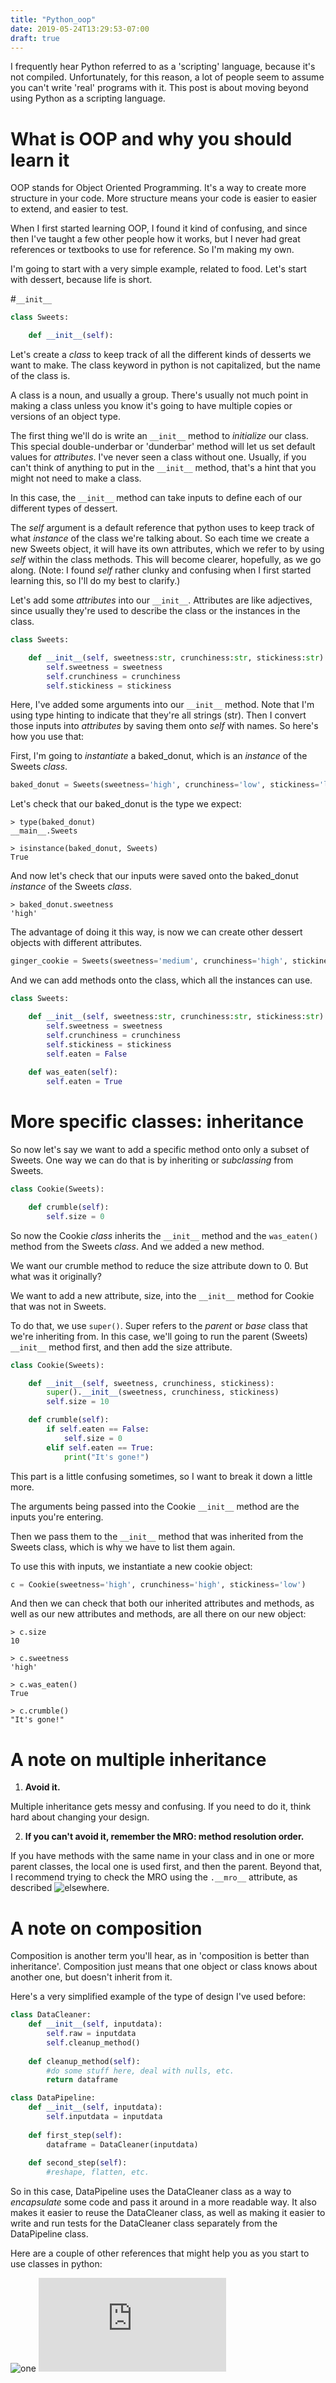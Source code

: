 ```yaml
---
title: "Python_oop"
date: 2019-05-24T13:29:53-07:00
draft: true
---
```


I frequently hear Python referred to as a 'scripting' language, because it's not compiled.
Unfortunately, for this reason, a lot of people seem to assume you can't write 'real' programs with it. 
This post is about moving beyond using Python as a scripting language. 

# What is OOP and why you should learn it

OOP stands for Object Oriented Programming. It's a way to create more structure in your code. 
More structure means your code is easier to easier to extend, and easier to test. 

When I first started learning OOP, I found it kind of confusing, and since then I've taught a few 
other people how it works, but I never had great references or textbooks to use for reference. So I'm 
making my own. 

I'm going to start with a very simple example, related to food. Let's start with dessert, because life is short.

#`__init__`

```python
class Sweets:

    def __init__(self):
```

Let's create a _class_ to keep track of all the different kinds of 
desserts we want to make. The class keyword in python is not capitalized, but the name of the class is. 

A class is a noun, and usually a group. There's usually not much point in making a class
unless you know it's going to have multiple copies or versions of an object type. 

The first thing we'll do is write an `__init__` method to _initialize_ our class. This special double-underbar or 'dunderbar' 
method will let us set default values for _attributes_. I've never seen a class without one. Usually, if you can't think 
of anything to put in the `__init__` method, that's a hint that you might not need to make a class. 

In this case, the `__init__` method can take inputs to define each of our different types of dessert. 

The _self_ argument is a default reference that python uses to keep track of what _instance_ of the class we're talking about.
So each time we create a new Sweets object, it will have its own attributes, which we refer to by using _self_ within
the class methods. This will become clearer, hopefully, as we go along. (Note: I found _self_ rather clunky and confusing
when I first started learning this, so I'll do my best to clarify.)

Let's add some _attributes_ into our `__init__`. Attributes are like adjectives, since usually they're used to describe the class
or the instances in the class. 

```python
class Sweets:

    def __init__(self, sweetness:str, crunchiness:str, stickiness:str):
        self.sweetness = sweetness
        self.crunchiness = crunchiness
        self.stickiness = stickiness
```

Here, I've added some arguments into our `__init__` method. Note that I'm using type hinting to indicate that they're
all strings (str). Then I convert those inputs into _attributes_ by saving them onto _self_ with names. So here's how you use that:

First, I'm going to _instantiate_ a baked_donut, which is an _instance_ of the Sweets _class_.

```python
baked_donut = Sweets(sweetness='high', crunchiness='low', stickiness='low')
```
Let's check that our baked_donut is the type we expect:

```
> type(baked_donut)
__main__.Sweets

> isinstance(baked_donut, Sweets)
True
```

And now let's check that our inputs were saved onto the baked_donut _instance_ of the Sweets _class_.

```
> baked_donut.sweetness
'high'
```

The advantage of doing it this way, is now we can create other dessert objects with different attributes. 

```python
ginger_cookie = Sweets(sweetness='medium', crunchiness='high', stickiness='low')
```

And we can add methods onto the class, which all the instances can use. 

```python
class Sweets:

    def __init__(self, sweetness:str, crunchiness:str, stickiness:str):
        self.sweetness = sweetness
        self.crunchiness = crunchiness
        self.stickiness = stickiness
        self.eaten = False
        
    def was_eaten(self):
        self.eaten = True
```

# More specific classes: inheritance

So now let's say we want to add a specific method onto only a subset of Sweets. One way we can do that is by 
inheriting or _subclassing_ from Sweets. 

```python
class Cookie(Sweets):

    def crumble(self):
        self.size = 0
```
So now the Cookie _class_ inherits the `__init__` method and the `was_eaten()` method from the Sweets _class_. And we 
added a new method. 

We want our crumble method to reduce the size attribute down to 0. But what was it originally?

We want to add a new attribute, size, into the `__init__` method for Cookie that was not in Sweets. 

To do that, we use `super()`. 
Super refers to the _parent_ or _base_ class that we're inheriting from. In this case, we'll going to run the parent (Sweets)
`__init__` method first, and then add the size attribute. 


```python
class Cookie(Sweets):

    def __init__(self, sweetness, crunchiness, stickiness):
        super().__init__(sweetness, crunchiness, stickiness)
        self.size = 10

    def crumble(self):
        if self.eaten == False:
            self.size = 0
        elif self.eaten == True:
            print("It's gone!")
```

This part is a little confusing sometimes, so I want to break it down a little more. 

The arguments being passed into the Cookie `__init__` method are the inputs you're entering. 

Then we pass them to the `__init__` method that was inherited from the Sweets class, which is why we have to 
list them again.  

To use this with inputs, we instantiate a new cookie object:

```python
c = Cookie(sweetness='high', crunchiness='high', stickiness='low')
```

And then we can check that both our inherited attributes and methods, 
as well as our new attributes and methods, are all there on our new object:

```
> c.size
10

> c.sweetness
'high'

> c.was_eaten()
True

> c.crumble()
"It's gone!"
```

# A note on multiple inheritance

1. **Avoid it.**

Multiple inheritance gets messy and confusing. If you need to do it, think hard about changing your design. 

2. **If you can't avoid it, remember the MRO: method resolution order.** 

If you have methods with the same name in your class and in one or more parent classes, the local one is used first, and then 
the parent. 
Beyond that, I recommend trying to check the MRO using the  `.__mro__` attribute, as described ![elsewhere](https://www.programiz.com/python-programming/methods/built-in/super).

# A note on composition

Composition is another term you'll hear, as in 'composition is better than inheritance'. Composition just means
that one object or class knows about another one, but doesn't inherit from it. 

Here's a very simplified example of the type of design I've used before:

```python
class DataCleaner:
    def __init__(self, inputdata):
        self.raw = inputdata
        self.cleanup_method()
        
    def cleanup_method(self):
        #do some stuff here, deal with nulls, etc. 
        return dataframe

class DataPipeline:
    def __init__(self, inputdata):
        self.inputdata = inputdata
        
    def first_step(self):
        dataframe = DataCleaner(inputdata)
        
    def second_step(self):
        #reshape, flatten, etc. 
```

So in this case, DataPipeline uses the DataCleaner class as a way to _encapsulate_ some code and pass it around in a more
readable way. It also makes it easier to reuse the DataCleaner class, as well as making it easier to 
write and run tests for the DataCleaner class separately from the DataPipeline class. 

Here are a couple of other references that might help you as you start to use classes in python:

![one](https://www.thedigitalcatonline.com/blog/2014/08/20/python-3-oop-part-3-delegation-composition-and-inheritance/)
![two](https://codefellows.github.io/sea-python-401d4/lectures/inheritance_v_composition.html)